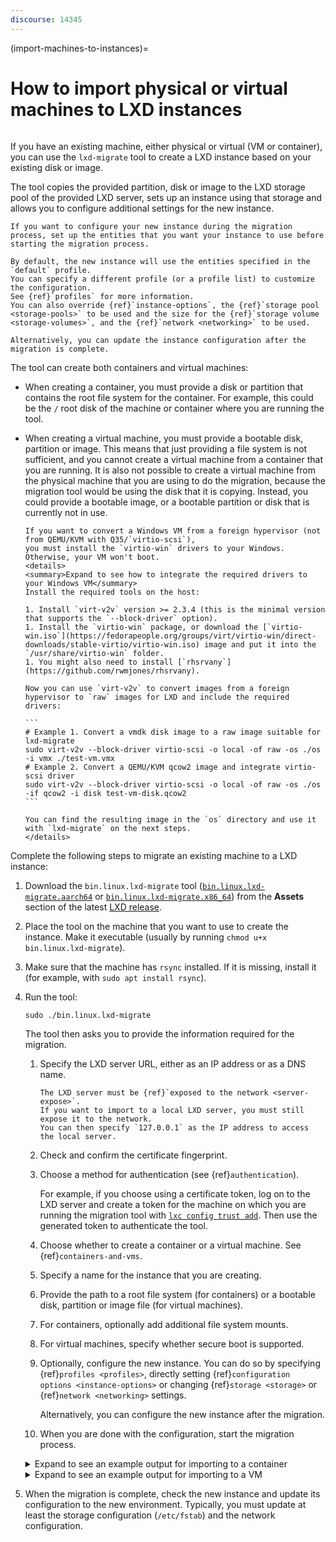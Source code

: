 ```yaml
---
discourse: 14345
---
```


(import-machines-to-instances)=
# How to import physical or virtual machines to LXD instances

```{youtube} https://www.youtube.com/watch?v=F9GALjHtnUU
```

If you have an existing machine, either physical or virtual (VM or container), you can use the `lxd-migrate` tool to create a LXD instance based on your existing disk or image.

The tool copies the provided partition, disk or image to the LXD storage pool of the provided LXD server, sets up an instance using that storage and allows you to configure additional settings for the new instance.

```{note}
If you want to configure your new instance during the migration process, set up the entities that you want your instance to use before starting the migration process.

By default, the new instance will use the entities specified in the `default` profile.
You can specify a different profile (or a profile list) to customize the configuration.
See {ref}`profiles` for more information.
You can also override {ref}`instance-options`, the {ref}`storage pool <storage-pools>` to be used and the size for the {ref}`storage volume <storage-volumes>`, and the {ref}`network <networking>` to be used.

Alternatively, you can update the instance configuration after the migration is complete.
```

The tool can create both containers and virtual machines:

* When creating a container, you must provide a disk or partition that contains the root file system for the container.
  For example, this could be the `/` root disk of the machine or container where you are running the tool.
* When creating a virtual machine, you must provide a bootable disk, partition or image.
  This means that just providing a file system is not sufficient, and you cannot create a virtual machine from a container that you are running.
  It is also not possible to create a virtual machine from the physical machine that you are using to do the migration, because the migration tool would be using the disk that it is copying.
  Instead, you could provide a bootable image, or a bootable partition or disk that is currently not in use.

   ````{tip}
   If you want to convert a Windows VM from a foreign hypervisor (not from QEMU/KVM with Q35/`virtio-scsi`),
   you must install the `virtio-win` drivers to your Windows. Otherwise, your VM won't boot.
   <details>
   <summary>Expand to see how to integrate the required drivers to your Windows VM</summary>
   Install the required tools on the host:

   1. Install `virt-v2v` version >= 2.3.4 (this is the minimal version that supports the `--block-driver` option).
   1. Install the `virtio-win` package, or download the [`virtio-win.iso`](https://fedorapeople.org/groups/virt/virtio-win/direct-downloads/stable-virtio/virtio-win.iso) image and put it into the `/usr/share/virtio-win` folder.
   1. You might also need to install [`rhsrvany`](https://github.com/rwmjones/rhsrvany).

   Now you can use `virt-v2v` to convert images from a foreign hypervisor to `raw` images for LXD and include the required drivers:

   ```
   # Example 1. Convert a vmdk disk image to a raw image suitable for lxd-migrate
   sudo virt-v2v --block-driver virtio-scsi -o local -of raw -os ./os -i vmx ./test-vm.vmx
   # Example 2. Convert a QEMU/KVM qcow2 image and integrate virtio-scsi driver
   sudo virt-v2v --block-driver virtio-scsi -o local -of raw -os ./os -if qcow2 -i disk test-vm-disk.qcow2
   ```

   You can find the resulting image in the `os` directory and use it with `lxd-migrate` on the next steps.
   </details>
   ````

Complete the following steps to migrate an existing machine to a LXD instance:

1. Download the `bin.linux.lxd-migrate` tool ([`bin.linux.lxd-migrate.aarch64`](https://github.com/canonical/lxd/releases/latest/download/bin.linux.lxd-migrate.aarch64) or [`bin.linux.lxd-migrate.x86_64`](https://github.com/canonical/lxd/releases/latest/download/bin.linux.lxd-migrate.x86_64)) from the **Assets** section of the latest [LXD release](https://github.com/canonical/lxd/releases).
1. Place the tool on the machine that you want to use to create the instance.
   Make it executable (usually by running `chmod u+x bin.linux.lxd-migrate`).
1. Make sure that the machine has `rsync` installed.
   If it is missing, install it (for example, with `sudo apt install rsync`).
1. Run the tool:

       sudo ./bin.linux.lxd-migrate

   The tool then asks you to provide the information required for the migration.

   1. Specify the LXD server URL, either as an IP address or as a DNS name.

      ```{note}
      The LXD server must be {ref}`exposed to the network <server-expose>`.
      If you want to import to a local LXD server, you must still expose it to the network.
      You can then specify `127.0.0.1` as the IP address to access the local server.
      ```

   1. Check and confirm the certificate fingerprint.
   1. Choose a method for authentication (see {ref}`authentication`).

      For example, if you choose using a certificate token, log on to the LXD server and create a token for the machine on which you are running the migration tool with [`lxc config trust add`](lxc_config_trust_add.md).
      Then use the generated token to authenticate the tool.
   1. Choose whether to create a container or a virtual machine.
      See {ref}`containers-and-vms`.
   1. Specify a name for the instance that you are creating.
   1. Provide the path to a root file system (for containers) or a bootable disk, partition or image file (for virtual machines).
   1. For containers, optionally add additional file system mounts.
   1. For virtual machines, specify whether secure boot is supported.
   1. Optionally, configure the new instance.
      You can do so by specifying {ref}`profiles <profiles>`, directly setting {ref}`configuration options <instance-options>` or changing {ref}`storage <storage>` or {ref}`network <networking>` settings.

      Alternatively, you can configure the new instance after the migration.
   1. When you are done with the configuration, start the migration process.

   <details>
   <summary>Expand to see an example output for importing to a container</summary>

   ```{terminal}
   :input: sudo ./bin.linux.lxd-migrate

   Please provide LXD server URL: https://192.0.2.7:8443
   Certificate fingerprint: xxxxxxxxxxxxxxxxx
   ok (y/n)? y

   1) Use a certificate token
   2) Use an existing TLS authentication certificate
   3) Generate a temporary TLS authentication certificate
   Please pick an authentication mechanism above: 1
   Please provide the certificate token: xxxxxxxxxxxxxxxx

   Remote LXD server:
     Hostname: bar
     Version: 5.4

   Would you like to create a container (1) or virtual-machine (2)?: 1
   Name of the new instance: foo
   Please provide the path to a root filesystem: /
   Do you want to add additional filesystem mounts? [default=no]:

   Instance to be created:
     Name: foo
     Project: default
     Type: container
     Source: /

   Additional overrides can be applied at this stage:
   1) Begin the migration with the above configuration
   2) Override profile list
   3) Set additional configuration options
   4) Change instance storage pool or volume size
   5) Change instance network

   Please pick one of the options above [default=1]: 3
   Please specify config keys and values (key=value ...): limits.cpu=2

   Instance to be created:
     Name: foo
     Project: default
     Type: container
     Source: /
     Config:
       limits.cpu: "2"

   Additional overrides can be applied at this stage:
   1) Begin the migration with the above configuration
   2) Override profile list
   3) Set additional configuration options
   4) Change instance storage pool or volume size
   5) Change instance network

   Please pick one of the options above [default=1]: 4
   Please provide the storage pool to use: default
   Do you want to change the storage volume size? [default=no]: yes
   Please specify the storage volume size: 20GiB

   Instance to be created:
     Name: foo
     Project: default
     Type: container
     Source: /
     Storage pool: default
     Storage volume size: 20GiB
     Config:
       limits.cpu: "2"

   Additional overrides can be applied at this stage:
   1) Begin the migration with the above configuration
   2) Override profile list
   3) Set additional configuration options
   4) Change instance storage pool or volume size
   5) Change instance network

   Please pick one of the options above [default=1]: 5
   Please specify the network to use for the instance: lxdbr0

   Instance to be created:
     Name: foo
     Project: default
     Type: container
     Source: /
     Storage pool: default
     Storage volume size: 20GiB
     Network name: lxdbr0
     Config:
       limits.cpu: "2"

   Additional overrides can be applied at this stage:
   1) Begin the migration with the above configuration
   2) Override profile list
   3) Set additional configuration options
   4) Change instance storage pool or volume size
   5) Change instance network

   Please pick one of the options above [default=1]: 1
   Instance foo successfully created
   ```

   </details>
   <details>
   <summary>Expand to see an example output for importing to a VM</summary>

   ```{terminal}
   :input: sudo ./bin.linux.lxd-migrate

   Please provide LXD server URL: https://192.0.2.7:8443
   Certificate fingerprint: xxxxxxxxxxxxxxxxx
   ok (y/n)? y

   1) Use a certificate token
   2) Use an existing TLS authentication certificate
   3) Generate a temporary TLS authentication certificate
   Please pick an authentication mechanism above: 1
   Please provide the certificate token: xxxxxxxxxxxxxxxx

   Remote LXD server:
     Hostname: bar
     Version: 5.4

   Would you like to create a container (1) or virtual-machine (2)?: 2
   Name of the new instance: foo
   Please provide the path to a root filesystem: ./virtual-machine.img
   Does the VM support UEFI Secure Boot? [default=no]: no

   Instance to be created:
     Name: foo
     Project: default
     Type: virtual-machine
     Source: ./virtual-machine.img
     Config:
       security.secureboot: "false"

   Additional overrides can be applied at this stage:
   1) Begin the migration with the above configuration
   2) Override profile list
   3) Set additional configuration options
   4) Change instance storage pool or volume size
   5) Change instance network

   Please pick one of the options above [default=1]: 3
   Please specify config keys and values (key=value ...): limits.cpu=2

   Instance to be created:
     Name: foo
     Project: default
     Type: virtual-machine
     Source: ./virtual-machine.img
     Config:
       limits.cpu: "2"
       security.secureboot: "false"

   Additional overrides can be applied at this stage:
   1) Begin the migration with the above configuration
   2) Override profile list
   3) Set additional configuration options
   4) Change instance storage pool or volume size
   5) Change instance network

   Please pick one of the options above [default=1]: 4
   Please provide the storage pool to use: default
   Do you want to change the storage volume size? [default=no]: yes
   Please specify the storage volume size: 20GiB

   Instance to be created:
     Name: foo
     Project: default
     Type: virtual-machine
     Source: ./virtual-machine.img
     Storage pool: default
     Storage volume size: 20GiB
     Config:
       limits.cpu: "2"
       security.secureboot: "false"

   Additional overrides can be applied at this stage:
   1) Begin the migration with the above configuration
   2) Override profile list
   3) Set additional configuration options
   4) Change instance storage pool or volume size
   5) Change instance network

   Please pick one of the options above [default=1]: 5
   Please specify the network to use for the instance: lxdbr0

   Instance to be created:
     Name: foo
     Project: default
     Type: virtual-machine
     Source: ./virtual-machine.img
     Storage pool: default
     Storage volume size: 20GiB
     Network name: lxdbr0
     Config:
       limits.cpu: "2"
       security.secureboot: "false"

   Additional overrides can be applied at this stage:
   1) Begin the migration with the above configuration
   2) Override profile list
   3) Set additional configuration options
   4) Change instance storage pool or volume size
   5) Change instance network

   Please pick one of the options above [default=1]: 1
   Instance foo successfully created
   ```

   </details>
1. When the migration is complete, check the new instance and update its configuration to the new environment.
   Typically, you must update at least the storage configuration (`/etc/fstab`) and the network configuration.
